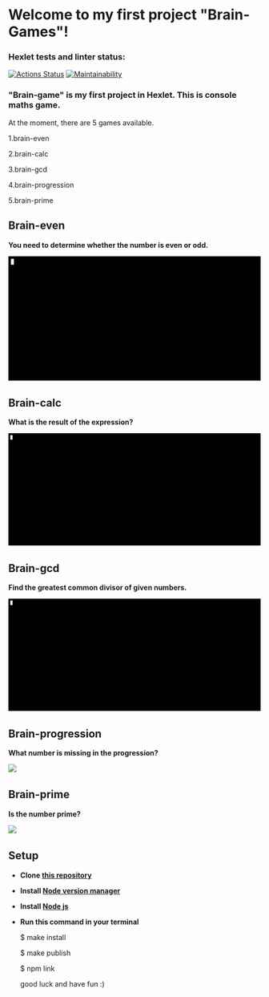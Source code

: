 # Welcome to my first project "Brain-Games"! 

### Hexlet tests and linter status:


[![Actions Status](https://github.com/duker221/frontend-project-44/actions/workflows/hexlet-check.yml/badge.svg)](https://github.com/duker221/frontend-project-44/actions)
[![Maintainability](https://api.codeclimate.com/v1/badges/131fde8e48f8989697ca/maintainability)](https://codeclimate.com/github/duker221/frontend-project-44/maintainability)

### "Brain-game" is my first project in Hexlet. This is console maths game.
At the moment, there are 5 games available.

1.brain-even

2.brain-calc

3.brain-gcd

4.brain-progression

5.brain-prime

##  Brain-even

**You need to determine whether the number is even or odd.**

![](/asciinema/brain-even-Asciinema.gif)


## Brain-calc

**What is the result of the expression?**

![](/asciinema/brain-calc-Asciinema.gif)


## Brain-gcd

**Find the greatest common divisor of given numbers.**

![](/asciinema/brain-gcd-Asciinema.gif)



## Brain-progression

**What number is missing in the progression?**

![](/asciinema/brain-progression-Asciinema.gif)



## Brain-prime

**Is the number prime?**

![](/asciinema/brain-prime-Asciinema.gif)



## Setup

+ **Clone [this repository](https://github.com/duker221/frontend-project-44)**
+ **Install [Node version manager](https://github.com/nvm-sh/nvm#install--update-script)**
+ **Install [Node js](https://nodejs.org/en)**



+ **Run this command in your terminal**

    $ make install

    $ make publish

    $ npm link

    good luck and have fun :)
